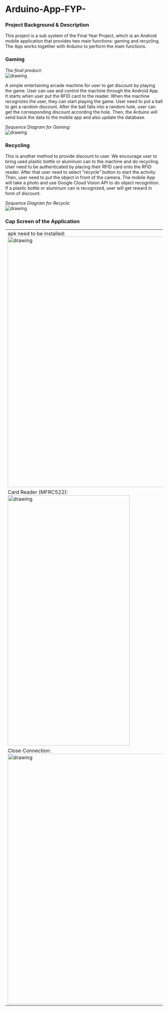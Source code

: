 # Arduino-App-FYP-

### Project Background & Description
This project is a sub system of the Final Year Project, which is an Android mobile application that provides two main functions: gaming and recycling. The App works together with Arduino to perform the main functions.

### Gaming
*The final product:* <br>
<img src="./img/gameGIF.gif" alt="drawing"/>

A simple entertaining arcade machine for user to get discount by playing the game. User can use and control the machine through the Android App. It starts when user put the RFID card to the reader. When the machine recognizes the user, they can start playing the game. User need to put a ball to get a random discount. After the ball falls into a random hole, user can get the corresponding discount according the hole. Then, the Arduino will send back the data to the mobile app and also update the database. 

*Sequence Diagram for Gaming:* <br>
<img src="./img/AES_Game.png" alt="drawing"/>

### Recycling
This is another method to provide discount to user. We encourage user to bring used plastic bottle or aluminum can to the machine and do recycling. User need to be authenticated by placing their RFID card onto the RFID reader. After that user need to select “recycle” button to start the activity. Then, user need to put the object in front of the camera. The mobile App will take a photo and use Google Cloud Vision API to do object recognition. If a plastic bottle or aluminum can is recognized, user will get reward in form of discount.

*Sequence Diagram for Recycle:* <br>
<img src="./img/AES_Recycle.png" alt="drawing"/>

### Cap Screen of the Application










<table>
  <tr>
    <td>
      apk need to be installed: <br>
      <img src="./img/apk.jpg" alt="drawing" height="800px"/>
    </td>
    <td>
      Grant Permission: <br>
      <img src="./img/permission.jpg" alt="drawing" height="800px"/>
    </td>
  </tr>
    <tr>
    <td>
      Card Reader (MFRC522): <br>
      <img src="./img/MFRC522 RFID reader.jpg" alt="drawing" height="800px" width="390px"/>
    </td>
    <td>
      Select Action: <br>
      <img src="./img/select action.jpg" alt="drawing" height="800px"/>
    </td>
  </tr>
  <tr>
    <td>
      Close Connection: <br>
      <img src="./img/closed connection.jpg" alt="drawing" height="800px"/>
    </td>
    <td>
      Final Layout: <br>
      <img src="./img/final layout.png" alt="drawing" height="800px"/>
    </td>
  </tr>
</table>
